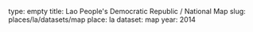 type: empty
title: Lao People's Democratic Republic / National Map
slug: places/la/datasets/map
place: la
dataset: map
year: 2014
